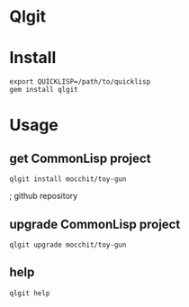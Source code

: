 # Qlgit

# Install
```
export QUICKLISP=/path/to/quicklisp
gem install qlgit
```

# Usage
## get CommonLisp project
```
qlgit install mocchit/toy-gun
```
; github repository
## upgrade CommonLisp project
```
qlgit upgrade mocchit/toy-gun
```
## help
```
qlgit help
```